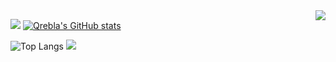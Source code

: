 
<img align="right" src="https://badges.toozhao.com/badges/01GNRY1J9487ES96G1JE2J8WXG/blue.svg" />

[![](https://activity-graph.herokuapp.com/graph?username=Qrebla&theme=dracula)](https://github.com/ashutosh00710/github-readme-activity-graph)
[![Qrebla's GitHub stats](https://github-readme-stats.vercel.app/api?username=qrebla)](https://github.com/anuraghazra/github-readme-stats)

![Top Langs](https://github-readme-stats.vercel.app/api/top-langs/?username=Qrebla&langs_count=2)
![](https://github-readme-stats.vercel.app/api/top-langs/?username=Qrebla&layout=compact&langs_count=2)
